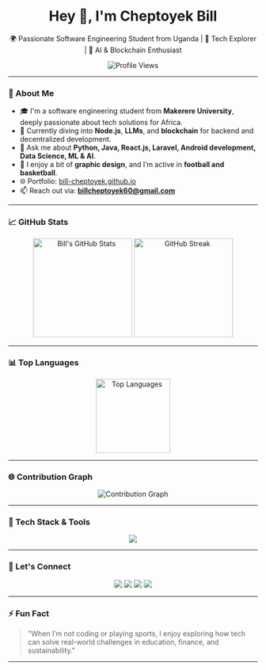 <h1 align="center">Hey 👋, I'm Cheptoyek Bill</h1>
<p align="center">🌍 Passionate Software Engineering Student from Uganda | 🚀 Tech Explorer | 🧠 AI & Blockchain Enthusiast</p>

<p align="center">
  <img src="https://komarev.com/ghpvc/?username=bill-cheptoyek&label=Profile%20views&color=0e75b6&style=flat" alt="Profile Views"/>
</p>

---

### 🚀 About Me

- 🎓 I'm a software engineering student from **Makerere University**, deeply passionate about tech solutions for Africa.
- 🌱 Currently diving into **Node.js**, **LLMs**, and **blockchain** for backend and decentralized development.
- 💬 Ask me about **Python, Java, React.js, Laravel, Android development, Data Science, ML & AI**.
- 🎨 I enjoy a bit of **graphic design**, and I’m active in **football and basketball**.
- 🌐 Portfolio: [bill-cheptoyek.github.io](https://bill-cheptoyek.github.io/CHEPTOYEK-BILL/#home)  
- 📫 Reach out via: **billcheptoyek60@gmail.com**

---

### 📈 GitHub Stats

<p align="center">
  <img src="https://github-readme-stats.vercel.app/api?username=bill-cheptoyek&show_icons=true&theme=radical" alt="Bill's GitHub Stats" height="200"/>
  <img src="https://github-readme-streak-stats.herokuapp.com/?user=bill-cheptoyek&theme=radical" alt="GitHub Streak" height="200"/>
</p>

---

### 📊 Top Languages

<p align="center">
  <img src="https://github-readme-stats.vercel.app/api/top-langs/?username=bill-cheptoyek&layout=compact&theme=radical" alt="Top Languages" height="150"/>
</p>

---

### 🌐 Contribution Graph

<p align="center">
  <img src="https://github-readme-activity-graph.cyclic.app/graph?username=bill-cheptoyek&theme=react-dark&hide_border=true&area=true" alt="Contribution Graph"/>
</p>

---

### 🧰 Tech Stack & Tools

<p align="center">
  <img src="https://skillicons.dev/icons?i=python,java,js,react,nodejs,vue,laravel,androidstudio,jupyter,docker,git,github,vscode,postgres,mysql" />
</p>

---

### 🔗 Let's Connect

<p align="center">
  <a href="https://www.linkedin.com/in/cheptoyekbill1"><img src="https://img.shields.io/badge/LinkedIn-%230077B5.svg?&style=for-the-badge&logo=linkedin&logoColor=white" /></a>
  <a href="https://stackoverflow.com/users/yourprofile"><img src="https://img.shields.io/badge/StackOverflow-FE7A16?style=for-the-badge&logo=stack-overflow&logoColor=white"/></a>
  <a href="https://www.kaggle.com/cheptoyekbill"><img src="https://img.shields.io/badge/Kaggle-20BEFF?style=for-the-badge&logo=kaggle&logoColor=white"/></a>
  <a href="https://twitter.com/trojan__bill"><img src="https://img.shields.io/badge/Twitter-%231DA1F2.svg?&style=for-the-badge&logo=twitter&logoColor=white"/></a>
</p>

---

### ⚡ Fun Fact

> "When I’m not coding or playing sports, I enjoy exploring how tech can solve real-world challenges in education, finance, and sustainability."

---
